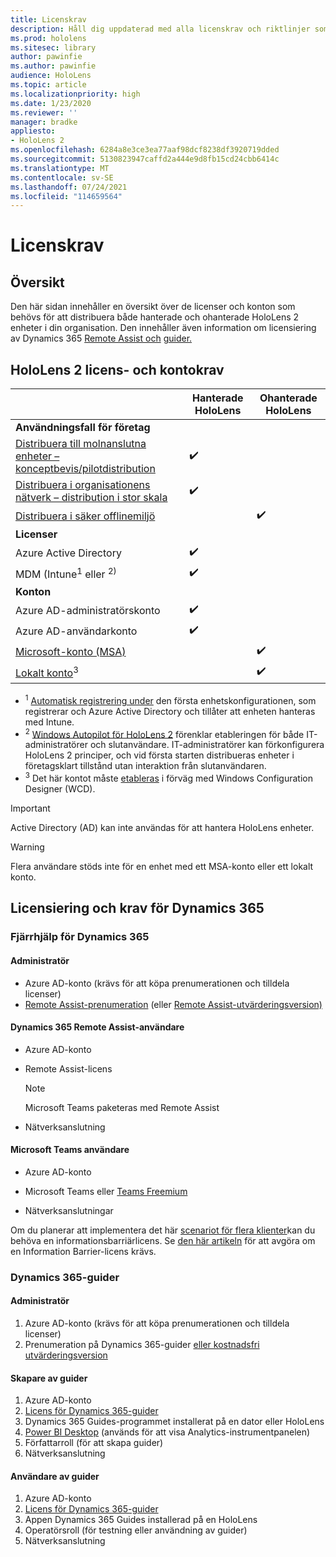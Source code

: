 ```yaml
---
title: Licenskrav
description: Håll dig uppdaterad med alla licenskrav och riktlinjer som du behöver för hantering av mobila enheter, HoloLens och Fjärrhjälp.
ms.prod: hololens
ms.sitesec: library
author: pawinfie
ms.author: pawinfie
audience: HoloLens
ms.topic: article
ms.localizationpriority: high
ms.date: 1/23/2020
ms.reviewer: ''
manager: bradke
appliesto:
- HoloLens 2
ms.openlocfilehash: 6284a8e3ce3ea77aaf98dcf8238df3920719dded
ms.sourcegitcommit: 5130823947caffd2a444e9d8fb15cd24cbb6414c
ms.translationtype: MT
ms.contentlocale: sv-SE
ms.lasthandoff: 07/24/2021
ms.locfileid: "114659564"
---
```

# <a name="license-requirements"></a>Licenskrav

## <a name="overview"></a>Översikt
Den här sidan innehåller en översikt över de licenser och konton som behövs för att distribuera både hanterade och ohanterade HoloLens 2 enheter i din organisation. Den innehåller även information om licensiering av Dynamics 365 [Remote Assist och](#dynamics-365-remote-assist) [guider.](#dynamics-365-guides)

## <a name="hololens-2-license-and-account-requirements"></a>HoloLens 2 licens- och kontokrav


|                   | Hanterade HoloLens | Ohanterade HoloLens |
|-------------------|-----------------|---------------------|
| **Användningsfall för företag** | | |
| [Distribuera till molnanslutna enheter – konceptbevis/pilotdistribution](hololens-requirements.md#scenario-a-deploy-to-cloud-connected-devices)  | ✔️| |
| [Distribuera i organisationens nätverk – distribution i stor skala](hololens-requirements.md#scenario-b-deploy-inside-your-organizations-network) | ✔️| |
| [Distribuera i säker offlinemiljö](hololens-requirements.md#scenario-c-deploy-in-secure-offline-environment) | | ✔️ |
| **Licenser** | | |
| Azure Active Directory | ✔️ | |
| MDM (Intune<sup>1</sup> eller <sup>2)</sup> | ✔️  | |
| **Konton** |  | |
| Azure AD-administratörskonto | ✔️ |  |
| Azure AD-användarkonto | ✔️ | |
| [Microsoft-konto (MSA)](/windows/security/identity-protection/access-control/microsoft-accounts)| | ✔️ |
| [Lokalt konto](/windows/security/identity-protection/access-control/local-accounts)<sup>3</sup> | | ✔️ |
- <sup>1</sup> [Automatisk registrering under](/mem/intune/enrollment/windows-enroll#enable-windows-10-automatic-enrollment) den första enhetskonfigurationen, som registrerar och Azure Active Directory och tillåter att enheten hanteras med Intune.
- <sup>2</sup> [Windows Autopilot för HoloLens 2](hololens2-autopilot.md) förenklar etableringen för både IT-administratörer och slutanvändare. IT-administratörer kan förkonfigurera HoloLens 2 principer, och vid första starten distribueras enheter i företagsklart tillstånd utan interaktion från slutanvändaren.
- <sup>3</sup> Det här kontot måste [etableras](hololens-provisioning.md#provisioning-package-hololens-wizard) i förväg med Windows Configuration Designer (WCD).

> [!IMPORTANT]
> Active Directory (AD) kan inte användas för att hantera HoloLens enheter.
 
> [!WARNING]
> Flera användare stöds inte för en enhet med ett MSA-konto eller ett lokalt konto.

## <a name="dynamics-365-licensing-and-requirements"></a>Licensiering och krav för Dynamics 365

### <a name="dynamics-365-remote-assist"></a>Fjärrhjälp för Dynamics 365 

#### <a name="admin"></a>Administratör

- Azure AD-konto (krävs för att köpa prenumerationen och tilldela licenser)
- [Remote Assist-prenumeration](/dynamics365/mixed-reality/remote-assist/buy-and-deploy-remote-assist) (eller [Remote Assist-utvärderingsversion)](/dynamics365/mixed-reality/remote-assist/try-remote-assist)
    
#### <a name="dynamics-365-remote-assist-user"></a>Dynamics 365 Remote Assist-användare

- Azure AD-konto

- Remote Assist-licens 

  > [!NOTE]
  > Microsoft Teams paketeras med Remote Assist

- Nätverksanslutning

#### <a name="microsoft-teams-user"></a>Microsoft Teams användare

- Azure AD-konto

- Microsoft Teams eller [Teams Freemium](https://products.office.com/microsoft-teams/free)

- Nätverksanslutningar

Om du planerar att implementera det här [scenariot för flera klienter](/dynamics365/mixed-reality/remote-assist/cross-tenant-overview#scenario-2-leasing-services-to-other-tenants)kan du behöva en informationsbarriärlicens. Se [den här artikeln](/dynamics365/mixed-reality/remote-assist/cross-tenant-licensing-implementation#step-1-determine-if-information-barriers-are-necessary) för att avgöra om en Information Barrier-licens krävs.

### <a name="dynamics-365-guides"></a>Dynamics 365-guider 

#### <a name="admin"></a>Administratör

1. Azure AD-konto (krävs för att köpa prenumerationen och tilldela licenser)
2. Prenumeration på Dynamics 365-guider [eller kostnadsfri utvärderingsversion](/dynamics365/mixed-reality/guides/setup-step-one)

#### <a name="guides-author"></a>Skapare av guider

1. Azure AD-konto
1. [Licens för Dynamics 365-guider](/dynamics365/mixed-reality/guides/requirements)
1. Dynamics 365 Guides-programmet installerat på en dator eller HoloLens
1. [Power BI Desktop](https://powerbi.microsoft.com/desktop/) (används för att visa Analytics-instrumentpanelen)
1. Författarroll (för att skapa guider)
1. Nätverksanslutning

#### <a name="guides-user"></a>Användare av guider

1. Azure AD-konto
1. [Licens för Dynamics 365-guider](/dynamics365/mixed-reality/guides/requirements)
1. Appen Dynamics 365 Guides installerad på en HoloLens
1. Operatörsroll (för testning eller användning av guider)
1. Nätverksanslutning
